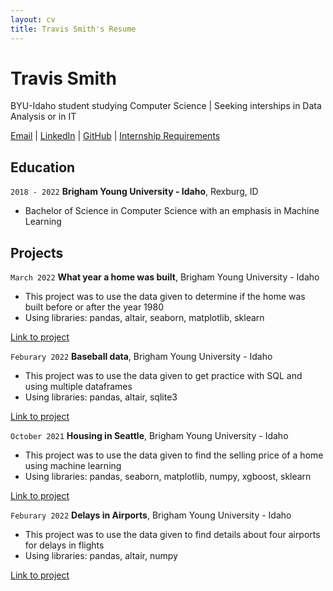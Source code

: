 ```yaml
---
layout: cv
title: Travis Smith's Resume
---
```

# Travis Smith
BYU-Idaho student studying Computer Science | Seeking interships in Data Analysis or in IT

<div id='webaddress'>
<a href='smi16037@byui.edu'>Email</a>
| <a href='https://www.linkedin.com/in/travis-jon-smith/'>LinkedIn</a>
| <a href='https://github.com/travis7smith'>GitHub</a>
| <a href='https://www.byui.edu/career/students/internships/requirements'>Internship Requirements</a>
</div>

## Education

`2018 - 2022`
__Brigham Young University - Idaho__, Rexburg, ID
- Bachelor of Science in Computer Science with an emphasis in Machine Learning

## Projects

`March 2022`
__What year a home was built__, Brigham Young University - Idaho
- This project was to use the data given to determine if the home was built before or after the year 1980
- Using libraries: pandas, altair, seaborn, matplotlib, sklearn

[Link to project]('https://github.com/travis7smith/data_science_projects/blob/main/homes_yr_built.html')

`Feburary 2022`
__Baseball data__, Brigham Young University - Idaho
- This project was to use the data given to get practice with SQL and using multiple dataframes
- Using libraries: pandas, altair, sqlite3

[Link to project]('https://github.com/travis7smith/data_science_projects/blob/main/SQL.html')

`October 2021`
__Housing in Seattle__, Brigham Young University - Idaho
- This project was to use the data given to find the selling price of a home using machine learning
- Using libraries: pandas, seaborn, matplotlib, numpy, xgboost, sklearn

[Link to project]('https://github.com/travis7smith/data_science_projects/blob/main/house_seattle.html')

`Feburary 2022`
__Delays in Airports__, Brigham Young University - Idaho
- This project was to use the data given to find details about four airports for delays in flights
- Using libraries: pandas, altair, numpy

[Link to project]('https://github.com/travis7smith/data_science_projects/blob/main/airport.html')

<!--
<details>
  <summary>Click to expand!</summary>
  
  [Link to project]('https://github.com/travis7smith/data_science_projects/blob/main/homes_yr_built.html')
  
  ![image]('https://github.com/travis7smith/data_science_projects/blob/main/project4.png')

</details>
-->